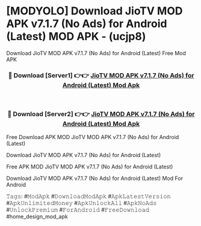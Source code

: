 # [MODYOLO] Download JioTV MOD APK v7.1.7 (No Ads) for Android (Latest) MOD APK - (ucjp8)
Download JioTV MOD APK v7.1.7 (No Ads) for Android (Latest) Free Mod APK

<div align="center">
<h3>🔴 Download [Server1] 👉👉 <a href="https://apk-comot.site?title=JioTV_MOD_APK_v7.1.7_(No_Ads)_for_Android_(Latest)">JioTV MOD APK v7.1.7 (No Ads) for Android (Latest) Mod Apk</a></h3><br>

<h3>🔴 Download [Server2] 👉👉 <a href="https://apk-comot.site?title=JioTV_MOD_APK_v7.1.7_(No_Ads)_for_Android_(Latest)">JioTV MOD APK v7.1.7 (No Ads) for Android (Latest) Mod Apk</a></h3>
</div>


Free Download APK MOD JioTV MOD APK v7.1.7 (No Ads) for Android (Latest)

Download JioTV MOD APK v7.1.7 (No Ads) for Android (Latest) 

Free APK MOD JioTV MOD APK v7.1.7 (No Ads) for Android (Latest) 

Download JioTV MOD APK v7.1.7 (No Ads) for Android (Latest) Mod For Android

𝚃𝚊𝚐𝚜: #𝙼𝚘𝚍𝙰𝚙𝚔 #𝙳𝚘𝚠𝚗𝚕𝚘𝚊𝚍𝙼𝚘𝚍𝙰𝚙𝚔 #𝙰𝚙𝚔𝙻𝚊𝚝𝚎𝚜𝚝𝚅𝚎𝚛𝚜𝚒𝚘𝚗 #𝙰𝚙𝚔𝚄𝚗𝚕𝚒𝚖𝚒𝚝𝚎𝚍𝙼𝚘𝚗𝚎𝚢 #𝙰𝚙𝚔𝚄𝚗𝚕𝚘𝚌𝚔𝙰𝚕𝚕 #𝙰𝚙𝚔𝙽𝚘𝙰𝚍𝚜 #𝚄𝚗𝚕𝚘𝚌𝚔𝙿𝚛𝚎𝚖𝚒𝚞𝚖 #𝙵𝚘𝚛𝙰𝚗𝚍𝚛𝚘𝚒𝚍 #𝙵𝚛𝚎𝚎𝙳𝚘𝚠𝚗𝚕𝚘𝚊𝚍 #home_design_mod_apk